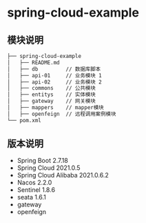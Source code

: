 # spring-cloud-example

## 模块说明
```markdown
├── spring-cloud-example
│   ├── README.md
│   ├── db         // 数据库脚本
│   ├── api-01     // 业务模块 1
│   ├── api-02     // 业务模块 2
│   ├── commons    // 公共模块
│   ├── entitys    // 实体模块
│   ├── gateway    // 网关模块
│   ├── mappers    // mapper模块
│   ├── openfeign  // 远程调用案例模块
└── pom.xml
```

## 版本说明
- Spring Boot 2.7.18
- Spring Cloud 2021.0.5
- Spring Cloud Alibaba 2021.0.6.2
- Nacos 2.2.0
- Sentinel 1.8.6
- seata 1.6.1
- gateway
- openfeign 

